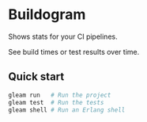 # Buildogram

Shows stats for your CI pipelines.

See build times or test results over time.

## Quick start

```sh
gleam run   # Run the project
gleam test  # Run the tests
gleam shell # Run an Erlang shell
```
